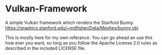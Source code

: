 # Vulkan-Framework
A simple Vulkan framework which renders the Stanford Bunny.
https://graphics.stanford.edu/~mdfisher/Data/Meshes/bunny.obj

This is mostly here for my own referance.
You can go ahead an use this how ever you want, so long as you follow the Apache License 2.0 rules as described in the included LICENSE file.